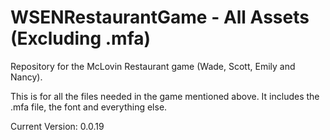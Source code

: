 # WSENRestaurantGame - All Assets (Excluding .mfa)
Repository for the McLovin Restaurant game (Wade, Scott, Emily and Nancy).

<p>This is for all the files needed in the game mentioned above. It includes the .mfa file, the font and everything else.</p>

Current Version: 0.0.19
